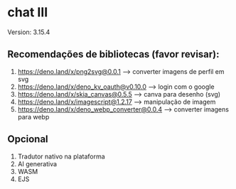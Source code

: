 ﻿# chat Ⅲ

Version: 3.15.4

## Recomendações de bibliotecas (favor revisar):

1. https://deno.land/x/png2svg@0.0.1 --> converter imagens de perfil em svg
2. https://deno.land/x/deno_kv_oauth@v0.10.0 --> login com o google
3. https://deno.land/x/skia_canvas@0.5.5 --> canva para desenho (svg)
4. https://deno.land/x/imagescript@1.2.17 --> manipulação de imagem
5. https://deno.land/x/deno_webp_converter@0.0.4 --> converter imagens para webp

## Opcional

1. Tradutor nativo na plataforma
2. AI generativa
3. WASM
4. EJS
